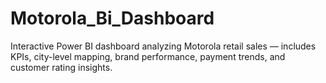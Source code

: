 # Motorola_Bi_Dashboard
Interactive Power BI dashboard analyzing Motorola retail sales — includes KPIs, city-level mapping, brand performance, payment trends, and customer rating insights.
